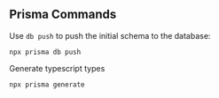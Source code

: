## Prisma Commands

Use `db push` to push the initial schema to the database:

```
npx prisma db push
```

Generate typescript types

```
npx prisma generate
```
